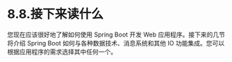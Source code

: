 # 8.8.接下来读什么

&#x20;您现在应该很好地了解如何使用 Spring Boot 开发 Web 应用程序。接下来的几节将介绍 Spring Boot 如何与各种数据技术、消息系统和其他 IO 功能集成。您可以根据应用程序的需求选择其中任何一个。
